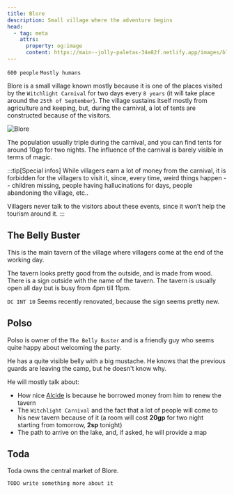 ```yaml
---
title: Blore
description: Small village where the adventure begins
head:
  - tag: meta
    attrs:
      property: og:image
      content: https://main--jolly-paletas-34e82f.netlify.app/images/blore.jpg
---
```


`600 people` `Mostly humans`

Blore is a small village known mostly because it is one of the places visited by the `Witchlight Carnival` for two days every `8 years` (it will take place around the `25th of September`). The village sustains itself mostly from agriculture and keeping, but, during the carnival, a lot of tents are constructed because of the visitors.

![Blore](/images/blore.jpg)

The population usually triple during the carnival, and you can find tents for around 10gp for two nights. The influence of the carnival is barely visible in terms of magic.

:::tip[Special infos]
While villagers earn a lot of money from the carnival, it is forbidden for the villagers to visit it, since, every time, weird things happen -- children missing, people having hallucinations for days, people abandoning the village, etc..

Villagers never talk to the visitors about these events, since it won’t help the tourism around it.
:::

## The Belly Buster

This is the main tavern of the village where villagers come at the end of the working day.

The tavern looks pretty good from the outside, and is made from wood. There is a sign outside with the name of the tavern. The tavern is usually open all day but is busy from 4pm till 11pm.

`DC INT 10` Seems recently renovated, because the sign seems pretty new.

## Polso

Polso is owner of the `The Belly Buster` and is a friendly guy who seems quite happy about welcoming the party.

He has a quite visible belly with a big mustache. He knows that the previous guards are leaving the camp, but he doesn't know why.

He will mostly talk about:

- How nice [Alcide](/npc/alcide) is because he borrowed money from him to renew the tavern
- The `Witchlight Carnival` and the fact that a lot of people will come to his new tavern because of it (a room will cost **20gp** for two night starting from tomorrow, **2sp** tonight)
- The path to arrive on the lake, and, if asked, he will provide a map

## Toda

Toda owns the central market of Blore.

`TODO write something more about it`
